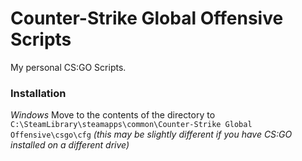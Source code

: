 # Counter-Strike Global Offensive Scripts
My personal CS:GO Scripts.

### Installation
_Windows_
Move to the contents of the directory to 
`C:\SteamLibrary\steamapps\common\Counter-Strike Global Offensive\csgo\cfg`
*(this may be slightly different if you have CS:GO installed on a different drive)*
